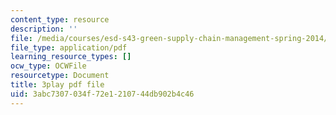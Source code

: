 ```yaml
---
content_type: resource
description: ''
file: /media/courses/esd-s43-green-supply-chain-management-spring-2014/3abc7307034f72e1210744db902b4c46_gpuvUU0Nl4k.pdf
file_type: application/pdf
learning_resource_types: []
ocw_type: OCWFile
resourcetype: Document
title: 3play pdf file
uid: 3abc7307-034f-72e1-2107-44db902b4c46
---
```


